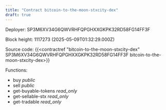 ```yaml
---
title: "Contract bitcoin-to-the-moon-stxcity-dex"
draft: true
---
```

Deployer: SP3M6XV34G6QWVRHFQPGHXXGKPK32RD58FG14FF3F


 



Block height: 1117273 (2025-05-09T01:32:29.000Z)

Source code: {{<contractref "bitcoin-to-the-moon-stxcity-dex" SP3M6XV34G6QWVRHFQPGHXXGKPK32RD58FG14FF3F bitcoin-to-the-moon-stxcity-dex>}}

Functions:

* buy _public_
* sell _public_
* get-buyable-tokens _read_only_
* get-sellable-stx _read_only_
* get-tradable _read_only_
